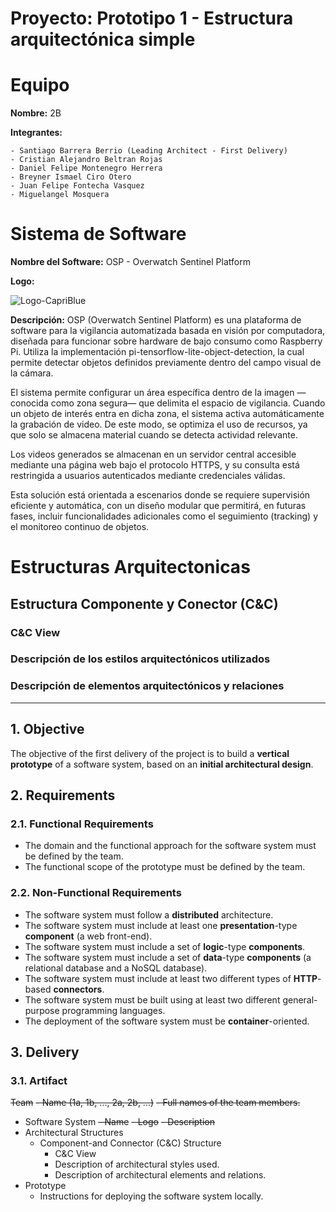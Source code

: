 # Proyecto: Prototipo 1 - Estructura arquitectónica simple

# Equipo
**Nombre:** 2B

**Integrantes:** 

    - Santiago Barrera Berrio (Leading Architect - First Delivery)
    - Cristian Alejandro Beltran Rojas
    - Daniel Felipe Montenegro Herrera
    - Breyner Ismael Ciro Otero
    - Juan Felipe Fontecha Vasquez
    - Miguelangel Mosquera

# Sistema de Software

**Nombre del Software:** OSP - Overwatch Sentinel Platform

**Logo:** 

![Logo-CapriBlue](https://github.com/user-attachments/assets/4e00fde1-3738-4922-8777-0c1bc1cc4965)


**Descripción:** OSP (Overwatch Sentinel Platform) es una plataforma de software para la vigilancia automatizada basada en visión por computadora, diseñada para funcionar sobre hardware de bajo consumo como Raspberry Pi. Utiliza la implementación pi-tensorflow-lite-object-detection, la cual permite detectar objetos definidos previamente dentro del campo visual de la cámara.

El sistema permite configurar un área específica dentro de la imagen —conocida como zona segura— que delimita el espacio de vigilancia. Cuando un objeto de interés entra en dicha zona, el sistema activa automáticamente la grabación de video. De este modo, se optimiza el uso de recursos, ya que solo se almacena material cuando se detecta actividad relevante.

Los videos generados se almacenan en un servidor central accesible mediante una página web bajo el protocolo HTTPS, y su consulta está restringida a usuarios autenticados mediante credenciales válidas.

Esta solución está orientada a escenarios donde se requiere supervisión eficiente y automática, con un diseño modular que permitirá, en futuras fases, incluir funcionalidades adicionales como el seguimiento (tracking) y el monitoreo continuo de objetos.

# Estructuras Arquitectonicas

## Estructura Componente y Conector (C&C)

### C&C View
### Descripción de los estilos arquitectónicos utilizados
### Descripción de elementos arquitectónicos y relaciones

______________________________________________________________________________________________________________________________________________________________________________

## 1. Objective

The objective of the first delivery of the project is to build a **vertical prototype** of a software system, based on an **initial architectural design**.

## 2. Requirements

### 2.1. Functional Requirements

* The domain and the functional approach for the software system must be defined by the team.
* The functional scope of the prototype must be defined by the team.

### 2.2. Non-Functional Requirements

* The software system must follow a **distributed** architecture.
* The software system must include at least one **presentation**-type **component** (a web front-end).
* The software system must include a set of **logic**-type **components**.
* The software system must include a set of **data**-type **components** (a relational database and a NoSQL database).
* The software system must include at least two different types of **HTTP**-based **connectors**.
* The software system must be built using at least two different general-purpose programming languages.
* The deployment of the software system must be **container**-oriented.

## 3. Delivery

### 3.1. Artifact

~~Team~~
~~- Name (1a, 1b, ..., 2a, 2b, ...)~~
~~- Full names of the team members.~~
* Software System
  ~~- Name~~
  ~~- Logo~~
  ~~- Description~~
* Architectural Structures
  - Component-and Connector (C&C) Structure
    + C&C View
    + Description of architectural styles used.
    + Description of architectural elements and relations.
* Prototype
  - Instructions for deploying the software system locally.
